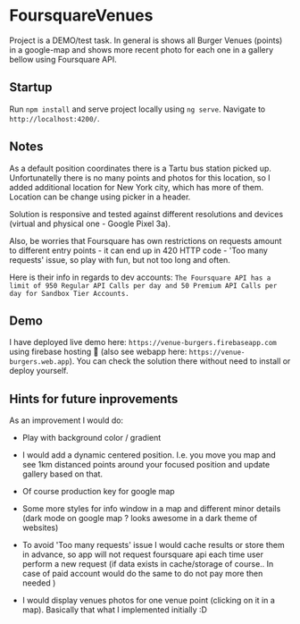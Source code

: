 # FoursquareVenues

Project is a DEMO/test task. In general is shows all Burger Venues (points) in a google-map and shows more recent photo for each one in a gallery bellow using Foursquare API. 


## Startup

Run `npm install` and serve project locally using `ng serve`. Navigate to `http://localhost:4200/`.

## Notes

As a default position coordinates there is a Tartu bus station picked up. Unfortunatelly there is no many points and photos for this location, so I added additional location for New York city, which has more of them. Location can be change using picker in a header.

Solution is responsive and tested against different resolutions and devices (virtual and physical one - Google Pixel 3a).

Also, be worries that Foursquare has own restrictions on requests amount to different entry points - it can end up in 420 HTTP code - 'Too many requests' issue, so play with fun, but not too long and often. 

Here is their info in regards to dev accounts: 
`The Foursquare API has a limit of 950 Regular API Calls per day and 50 Premium API Calls per day for Sandbox Tier Accounts.`

## Demo

I have deployed live demo here: `https://venue-burgers.firebaseapp.com` using firebase hosting 🚀 (also see webapp here: `https://venue-burgers.web.app`). 
You can check the solution there without need to install or deploy yourself. 

## Hints for future inprovements

As an improvement I would do: 

- Play with background color / gradient
- I would add a dynamic centered position. I.e. you move you map and see 1km distanced points around your focused position and update gallery based on that.
- Of course production key for google map 
- Some more styles for info window in a map and different minor details (dark mode on google map ? looks awesome in a dark theme of websites)
- To avoid 'Too many requests' issue I would cache results or store them in advance, so app will not request foursquare api each time user perform a new request (if data exists in cache/storage of course.. In case of paid account would do the same to do not pay more then needed )

- I would display venues photos for one venue point (clicking on it in a map). Basically that what I implemented initially :D